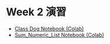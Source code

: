  # Week 2 演習

  - [Class Dog Notebook (Colab)](https://colab.research.google.com/drive/12BNPoSSngndVv2cl4cLuxIOEKDfezGE7?usp=sharing)
  - [Sum_Numeric_List Notebook (Colab)](https://colab.research.google.com/drive/1mcTMvjBJqM8TYIcEXPa7qcL_hvIGI6FC?usp=sharing)
